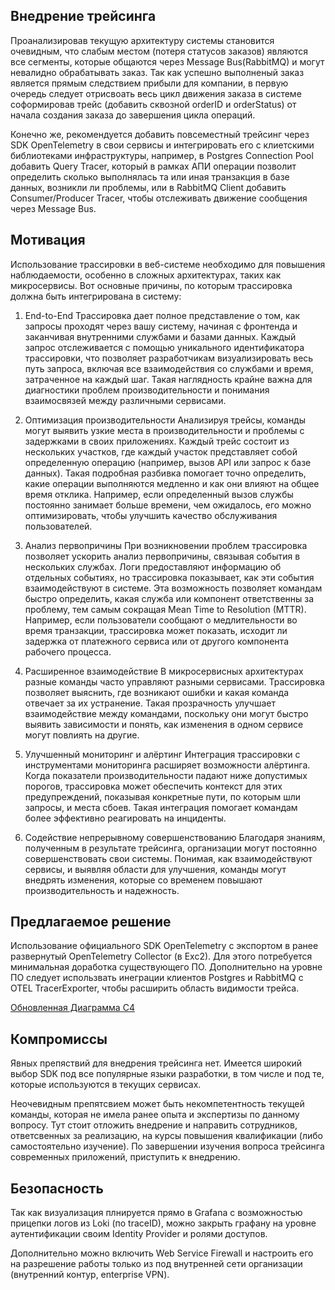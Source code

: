 ## Внедрение трейсинга

Проанализировав текущую архитектуру системы становится очевидным, что слабым местом (потеря статусов заказов) являются
все сегменты, которые общаются через Message Bus(RabbitMQ) и могут невалидно обрабатывать заказ. Так как успешно выполненый заказ является прямым следствием прибыли для компании, в первую очередь следует отрисвоать весь цикл движения заказа в системе соформировав трейс (добавить сквозной orderID и orderStatus) от начала создания заказа до завершения цикла операций.

Конечно же, рекомендуется добавить повсеместный трейсинг через SDK OpenTelemetry в свои сервисы и интегрировать его с клиетскими библиотеками инфраструктуры, например, в Postgres Connection Pool добавить Query Tracer, который в рамках АПИ операции позволит определить сколько выполнялась та или иная транзакция в базе данных, возникли ли проблемы, или в RabbitMQ Client добавить Consumer/Producer Tracer, чтобы отслеживать движение сообщения через Message Bus.

## Мотивация

Использование трассировки в веб-системе необходимо для повышения наблюдаемости, особенно в сложных архитектурах, таких как микросервисы. Вот основные причины, по которым трассировка должна быть интегрирована в систему:

1. End-to-End
Трассировка дает полное представление о том, как запросы проходят через вашу систему, начиная с фронтенда и заканчивая внутренними службами и базами данных. Каждый запрос отслеживается с помощью уникального идентификатора трассировки, что позволяет разработчикам визуализировать весь путь запроса, включая все взаимодействия со службами и время, затраченное на каждый шаг. Такая наглядность крайне важна для диагностики проблем производительности и понимания взаимосвязей между различными сервисами.

2. Оптимизация производительности
Анализируя трейсы, команды могут выявить узкие места в производительности и проблемы с задержками в своих приложениях. Каждый трейс состоит из нескольких участков, где каждый участок представляет собой определенную операцию (например, вызов API или запрос к базе данных). Такая подробная разбивка помогает точно определить, какие операции выполняются медленно и как они влияют на общее время отклика. Например, если определенный вызов службы постоянно занимает больше времени, чем ожидалось, его можно оптимизировать, чтобы улучшить качество обслуживания пользователей.

3. Анализ первопричины
При возникновении проблем трассировка позволяет ускорить анализ первопричины, связывая события в нескольких службах. Логи предоставляют информацию об отдельных событиях, но трассировка показывает, как эти события взаимодействуют в системе. Эта возможность позволяет командам быстро определить, какая служба или компонент ответственны за проблему, тем самым сокращая Mean Time to Resolution (MTTR). Например, если пользователи сообщают о медлительности во время транзакции, трассировка может показать, исходит ли задержка от платежного сервиса или от другого компонента рабочего процесса.

4. Расширенное взаимодействие
В микросервисных архитектурах разные команды часто управляют разными сервисами. Трассировка позволяет выяснить, где возникают ошибки и какая команда отвечает за их устранение. Такая прозрачность улучшает взаимодействие между командами, поскольку они могут быстро выявить зависимости и понять, как изменения в одном сервисе могут повлиять на другие.

5. Улучшенный мониторинг и алёртинг
Интеграция трассировки с инструментами мониторинга расширяет возможности алёртинга. Когда показатели производительности падают ниже допустимых порогов, трассировка может обеспечить контекст для этих предупреждений, показывая конкретные пути, по которым шли запросы, и места сбоев. Такая интеграция помогает командам более эффективно реагировать на инциденты.

6. Содействие непрерывному совершенствованию
Благодаря знаниям, полученным в результате трейсинга, организации могут постоянно совершенствовать свои системы. Понимая, как взаимодействуют сервисы, и выявляя области для улучшения, команды могут внедрять изменения, которые со временем повышают производительность и надежность.

## Предлагаемое решение

Использование официального SDK OpenTelemetry с экспортом в ранее развернутый OpenTelemetry Collector (в Exc2). Для этого потребуется минимальная доработка существующего ПО. Дополнительно на уровне ПО следует использвать инеграции клиентов Postgres и RabbitMQ с OTEL TracerExporter, чтобы расширить область видимости трейса.

[Обновленная Диаграмма С4](https://drive.google.com/file/d/13qf6S62QTpgoIycasrGFE8d9a3oWYpyX/view?usp=sharing)

## Компромиссы

Явных препяствий для внедрения трейсинга нет. Имеется широкий выбор SDK под все популярные языки разработки, в том числе и под те, которые используются в текущих сервисах.

Неочевидным препятсвием может быть некомпетентность текущей команды, которая не имела ранее опыта и экспертизы по данному вопросу. Тут стоит отложить внедрение и направить сотрудников, ответсвенных за реализацию, на курсы повышения квалификации (либо самостоятельно изучение). По завершении изучения вопроса трейсинга современных приложений, приступить к внедрению.

## Безопасность

Так как визуализация плнируется прямо в Grafana с возможностью прицепки логов из Loki (по traceID), можно закрыть графану на уровне аутентификации своим Identity Provider и ролями доступов.

Дополнительно можно включить Web Service Firewall и настроить его на разрешение работы только из под внутренней сети организации (внутренний контур, enterprise VPN).